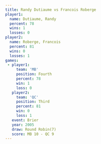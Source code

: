 ```yaml
---
title: Randy Dutiaume vs Francois Roberge
player1:                 
  name: Dutiaume, Randy  
  percent: 78            
  wins: 1                
  losses: 0              
player2:                 
  name: Roberge, Francois
  percent: 81            
  wins: 0                
  losses: 1              
games:
 - player1:          
     team: 'MB'      
     position: Fourth
     percent: 78     
     win: 1          
     loss: 0         
   player2:         
     team: 'QC'     
     position: Third
     percent: 81    
     win: 0         
     loss: 1        
   event: Brier        
   year: 2005          
   draw: Round Robin(7)
   score: MB 10 - QC 9 
---
```

